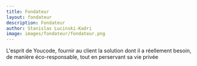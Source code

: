 ```yaml
---
title: Fondateur
layout: fondateur
description: Fondateur
author: Stanislas Lucinski-Kadri
image: images/fondateur/fondateur.png
---
```


L'esprit de Youcode, fournir au client la solution dont il a réellement besoin, de manière éco-responsable, tout en perservant sa vie privée
